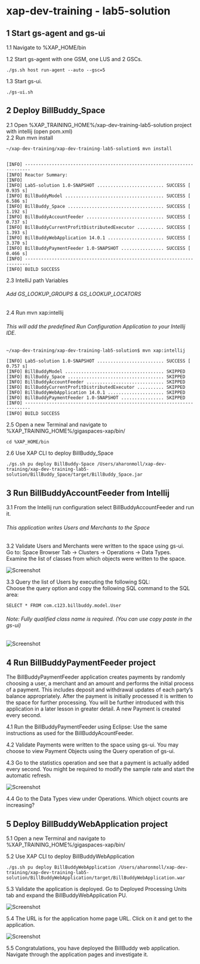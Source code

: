 # xap-dev-training - lab5-solution


## 1	Start gs-agent and gs-ui 

1.1 Navigate to %XAP_HOME/bin <br />
        
1.2 Start gs-agent with one GSM, one LUS and 2 GSCs.

    ./gs.sh host run-agent --auto --gsc=5
    
1.3 Start gs-ui.

    ./gs-ui.sh
    
## 2	Deploy BillBuddy_Space
    
2.1 Open %XAP_TRAINING_HOME%/xap-dev-training-lab5-solution project with intellij (open pom.xml) <br />
2.2 Run mvn install <br />

    ~/xap-dev-training/xap-dev-training-lab5-solution$ mvn install
    
    
    [INFO] ------------------------------------------------------------------------
    [INFO] Reactor Summary:
    [INFO] 
    [INFO] Lab5-solution 1.0-SNAPSHOT ......................... SUCCESS [  0.935 s]
    [INFO] BillBuddyModel ..................................... SUCCESS [  6.586 s]
    [INFO] BillBuddy_Space .................................... SUCCESS [  1.192 s]
    [INFO] BillBuddyAccountFeeder ............................. SUCCESS [  0.737 s]
    [INFO] BillBuddyCurrentProfitDistributedExecutor .......... SUCCESS [  1.393 s]
    [INFO] BillBuddyWebApplication 14.0.1 ..................... SUCCESS [  3.370 s]
    [INFO] BillBuddyPaymentFeeder 1.0-SNAPSHOT ................ SUCCESS [  0.466 s]
    [INFO] ------------------------------------------------------------------------
    [INFO] BUILD SUCCESS

2.3 IntelliJ path Variables

###### Add GS_LOOKUP_GROUPS & GS_LOOKUP_LOCATORS

2.4 Run mvn xap:intellij

###### This will add the predefined Run Configuration Application to your Intellij IDE.

    ~/xap-dev-training/xap-dev-training-lab5-solution$ mvn xap:intellij
    
    [INFO] Lab5-solution 1.0-SNAPSHOT ......................... SUCCESS [  0.757 s]
    [INFO] BillBuddyModel ..................................... SKIPPED
    [INFO] BillBuddy_Space .................................... SKIPPED
    [INFO] BillBuddyAccountFeeder ............................. SKIPPED
    [INFO] BillBuddyCurrentProfitDistributedExecutor .......... SKIPPED
    [INFO] BillBuddyWebApplication 14.0.1 ..................... SKIPPED
    [INFO] BillBuddyPaymentFeeder 1.0-SNAPSHOT ................ SKIPPED
    [INFO] ------------------------------------------------------------------------
    [INFO] BUILD SUCCESS


2.5 Open a new Terminal and navigate to %XAP_TRAINING_HOME%/gigaspaces-xap/bin/ <br />

    cd %XAP_HOME/bin
           
2.6 Use XAP CLI to deploy BillBuddy_Space
 
    ./gs.sh pu deploy BillBuddy-Space /Users/aharonmoll/xap-dev-training/xap-dev-training-lab5-solution/BillBuddy_Space/target/BillBuddy_Space.jar 

## 3	Run BillBuddyAccountFeeder from Intellij

3.1 From the Intellij run configuration select BillBuddyAccountFeeder and run it.

###### This application writes Users and Merchants to the Space
 
3.2 Validate Users and Merchants were written to the space using gs-ui. <br />
 Go to: Space Browser Tab -> Clusters -> Operations -> Data Types. <br />
 Examine the list of classes from which objects were written to the space.
 
![Screenshot](./Pictures/Picture1.png)

3.3 Query the list of Users by executing the following SQL: <br />
Choose the query option and copy the following SQL command to the SQL area: <br />

    SELECT * FROM com.c123.billbuddy.model.User
    
###### Note: Fully qualified class name is required. (You can use copy paste in the gs-ui)

![Screenshot](./Pictures/Picture2.png)

## 4	Run BillBuddyPaymentFeeder project
The BillBuddyPaymentFeeder application creates payments by randomly choosing a user, 
a merchant and an amount and performs the initial process of a payment. 
This includes deposit and withdrawal updates of each party’s balance appropriately. 
After the payment is initially processed it is written to the space for further processing. 
You will be further introduced with this application in a later lesson in greater detail. 
A new Payment is created every second.
 
4.1 Run the BillBuddyPaymentFeeder using Eclipse: 
Use the same instructions as used for the BillBuddyAcountFeeder.

4.2 Validate Payments were written to the space using gs-ui. 
You may choose to view Payment Objects using the Query operation of gs-ui.
 
4.3 Go to the statistics operation and see that a payment is actually added every second.
You might be required to modify the sample rate and start the automatic refresh.

![Screenshot](./Pictures/Picture3.png)

4.4 Go to the Data Types view under Operations. Which object counts are increasing?

## 5 Deploy BillBuddyWebApplication project

5.1 Open a new Terminal and navigate to %XAP_TRAINING_HOME%/gigaspaces-xap/bin/

5.2 Use XAP CLI to deploy BillBuddyWebApplication
 
    ./gs.sh pu deploy BillBuddyWebApplication /Users/aharonmoll/xap-dev-training/xap-dev-training-lab5-solution/BillBuddyWebApplication/target/BillBuddyWebApplication.war

5.3 Validate the application is deployed. 
Go to Deployed Processing Units tab and expand the BillBuddyWebApplication PU.

![Screenshot](./Pictures/Picture4.png)

5.4 The URL is for the application home page URL. 
Click on it and get to the application. 

![Screenshot](./Pictures/Picture5.png)

5.5 Congratulations, you have deployed the BillBuddy web application. 
Navigate through the application pages and investigate it.
